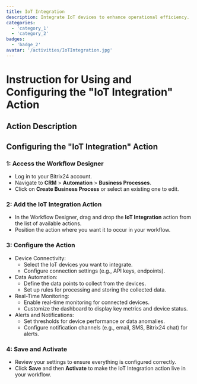 ```yaml
---
title: IoT Integration
description: Integrate IoT devices to enhance operational efficiency.
categories: 
  - 'category_1'
  - 'category_2'
badges: 
  - 'badge_2'
avatar: '/activities/IoTIntegration.jpg'
---
```

# Instruction for Using and Configuring the "IoT Integration" Action

## Action Description

## **Configuring the "IoT Integration" Action**

### 1: Access the Workflow Designer
- Log in to your Bitrix24 account.
- Navigate to **CRM** > **Automation** > **Business Processes**.
- Click on **Create Business Process** or select an existing one to edit.

### 2: Add the IoT Integration Action
- In the Workflow Designer, drag and drop the **IoT Integration** action from the list of available actions.
- Position the action where you want it to occur in your workflow.

### 3: Configure the Action
- Device Connectivity:
  - Select the IoT devices you want to integrate.
  - Configure connection settings (e.g., API keys, endpoints).
- Data Automation:
  - Define the data points to collect from the devices.
  - Set up rules for processing and storing the collected data.
- Real-Time Monitoring:
  - Enable real-time monitoring for connected devices.
  - Customize the dashboard to display key metrics and device status.
- Alerts and Notifications:
  - Set thresholds for device performance or data anomalies.
  - Configure notification channels (e.g., email, SMS, Bitrix24 chat) for alerts.

### 4: Save and Activate
- Review your settings to ensure everything is configured correctly.
- Click **Save** and then **Activate** to make the IoT Integration action live in your workflow.
